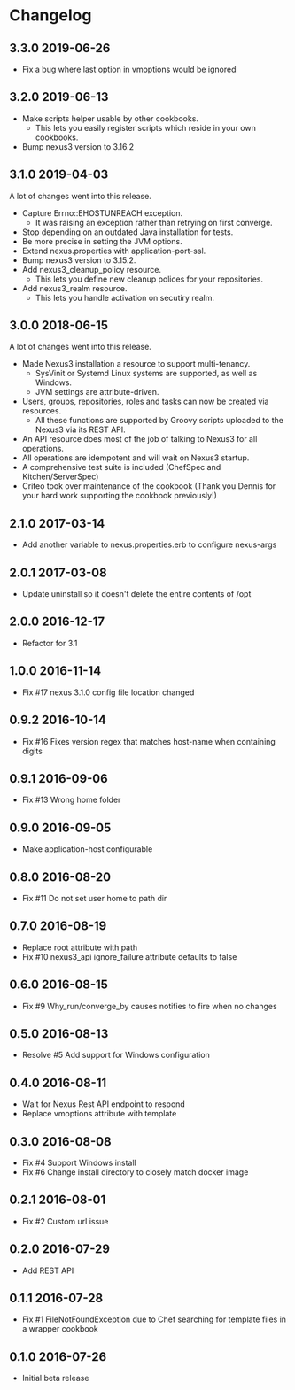 # Changelog

## 3.3.0 2019-06-26

- Fix a bug where last option in vmoptions would be ignored

## 3.2.0 2019-06-13

- Make scripts helper usable by other cookbooks.
  - This lets you easily register scripts which reside in your own cookbooks.
- Bump nexus3 version to 3.16.2

## 3.1.0 2019-04-03

A lot of changes went into this release.

- Capture Errno::EHOSTUNREACH exception.
  - It was raising an exception rather than retrying on first converge.
- Stop depending on an outdated Java installation for tests.
- Be more precise in setting the JVM options.
- Extend nexus.properties with application-port-ssl.
- Bump nexus3 version to 3.15.2.
- Add nexus3_cleanup_policy resource.
  - This lets you define new cleanup polices for your repositories.
- Add nexus3_realm resource.
  - This lets you handle activation on secutiry realm.

## 3.0.0 2018-06-15

A lot of changes went into this release.

- Made Nexus3 installation a resource to support multi-tenancy.
  - SysVinit or Systemd Linux systems are supported, as well as Windows.
  - JVM settings are attribute-driven.
- Users, groups, repositories, roles and tasks can now be created via
  resources.
  - All these functions are supported by Groovy scripts uploaded to the Nexus3
    via its REST API.
- An API resource does most of the job of talking to Nexus3 for all
  operations.
- All operations are idempotent and will wait on Nexus3 startup.
- A comprehensive test suite is included (ChefSpec and Kitchen/ServerSpec)
- Criteo took over maintenance of the cookbook (Thank you Dennis for your hard
  work supporting the cookbook previously!)

## 2.1.0 2017-03-14

- Add another variable to nexus.properties.erb to configure nexus-args

## 2.0.1 2017-03-08

- Update uninstall so it doesn't delete the entire contents of /opt

## 2.0.0 2016-12-17

- Refactor for 3.1

## 1.0.0 2016-11-14

- Fix #17 nexus 3.1.0 config file location changed

## 0.9.2 2016-10-14

- Fix #16 Fixes version regex that matches host-name when containing digits 

## 0.9.1 2016-09-06

- Fix #13 Wrong home folder

## 0.9.0 2016-09-05

- Make application-host configurable

## 0.8.0 2016-08-20

- Fix #11 Do not set user home to path dir

## 0.7.0 2016-08-19

- Replace root attribute with path
- Fix #10 nexus3_api ignore_failure attribute defaults to false 

## 0.6.0 2016-08-15

- Fix #9 Why_run/converge_by causes notifies to fire when no changes

## 0.5.0 2016-08-13

- Resolve #5 Add support for Windows configuration

## 0.4.0 2016-08-11

- Wait for Nexus Rest API endpoint to respond
- Replace vmoptions attribute with template

## 0.3.0 2016-08-08

- Fix #4 Support Windows install
- Fix #6 Change install directory to closely match docker image

## 0.2.1 2016-08-01

- Fix #2 Custom url issue

## 0.2.0 2016-07-29

- Add REST API

## 0.1.1 2016-07-28

- Fix #1 FileNotFoundException due to Chef searching for template files in a wrapper cookbook

## 0.1.0 2016-07-26

- Initial beta release
